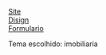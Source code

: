 
<a href="https://pedro1612h.github.io/Projeto-faculdade-site-imobiliario/docs/">Site</a><br>
<a href="https://www.figma.com/design/2rFyajRokX5GhENa0F5u9B/Untitled?node-id=0-1&t=Z7gJlkRK0Zxu7qsb-1">Disign</a><br>
<a href="https://pedro1612h.github.io/Projeto-faculdade-site-imobiliario/docs/formulario/formulario.html">Formulario</a>

Tema escolhido: imobiliaria